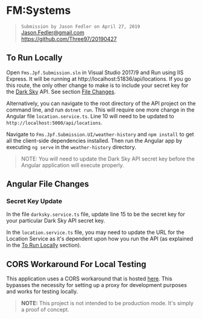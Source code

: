 # FM:Systems

> `Submission by Jason Fedler on April 27, 2019`  
> Jason.Fedler@gmail.com     
> https://github.com/Three97/20190427

## To Run Locally

Open `Fms.Jpf.Submission.sln` in Visual Studio 2017/9 and Run using IIS Express. It will be running at http://localhost:51836/api/locations. If you go this route, the only other change to make is to include your secret key for the [Dark Sky][DarkSky] API. See section [File Changes](#Angular-File-Changes).

Alternatively, you can navigate to the root directory of the API project on the command line, and run `dotnet run`. This will require one more change in the Angular file `location.service.ts`. Line 10 will need to be updated to `http://localhost:5000/api/locations`.

Navigate to `Fms.Jpf.Submission.UI/weather-history` and `npm install` to get all the client-side dependencies installed. Then run the Angular app by executing `ng serve` in the `weather-history` directory.

> NOTE: You will need to update the Dark Sky API secret key before the Angular application will execute properly.

## Angular File Changes

### Secret Key Update

In the file `darksky.service.ts` file, update line 15 to be the secret key for your particular Dark Sky API secret key.

In the `location.service.ts` file, you may need to update the URL for the Location Service as it's dependent upon how you run the API (as explained in the [To Run Locally](#To-Run-Locally) section).

## CORS Workaround For Local Testing

This application uses a CORS workaround that is hosted [here][HerokuCorsAnywhere]. This bypasses the necessity for setting up a proxy for development purposes and works for testing locally.

> **NOTE:** This project is not intended to be production mode. It's simply a proof of concept.

[DarkSky]: https://darksky.net/dev/docs
[HerokuCorsAnywhere]: https://cors-anywhere.herokuapp.com/

